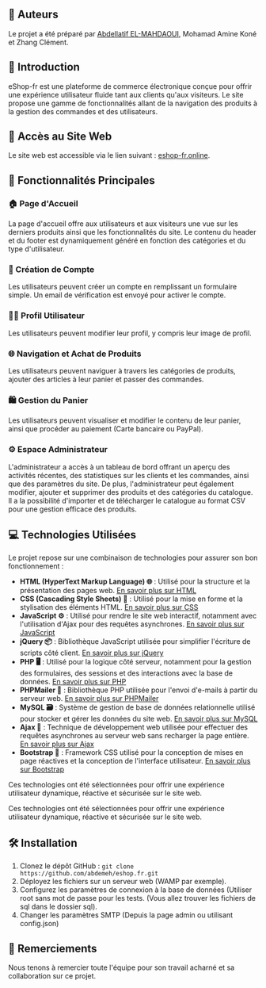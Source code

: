 ## 🚀 Auteurs
Le projet a été préparé par [Abdellatif EL-MAHDAOUI](https://github.com/your_username), Mohamad Amine Koné et Zhang Clément.

## 📝 Introduction
eShop-fr est une plateforme de commerce électronique conçue pour offrir une expérience utilisateur fluide tant aux clients qu'aux visiteurs. Le site propose une gamme de fonctionnalités allant de la navigation des produits à la gestion des commandes et des utilisateurs.

## 🔗 Accès au Site Web
Le site web est accessible via le lien suivant : [eshop-fr.online](https://eshop-fr.online).

## 🎯 Fonctionnalités Principales

### 🏠 Page d'Accueil
La page d'accueil offre aux utilisateurs et aux visiteurs une vue sur les derniers produits ainsi que les fonctionnalités du site. Le contenu du header et du footer est dynamiquement généré en fonction des catégories et du type d'utilisateur.

### 🛒 Création de Compte
Les utilisateurs peuvent créer un compte en remplissant un formulaire simple. Un email de vérification est envoyé pour activer le compte.

### 🧑‍💼 Profil Utilisateur
Les utilisateurs peuvent modifier leur profil, y compris leur image de profil.

### 🌐 Navigation et Achat de Produits
Les utilisateurs peuvent naviguer à travers les catégories de produits, ajouter des articles à leur panier et passer des commandes.

### 🛍️ Gestion du Panier
Les utilisateurs peuvent visualiser et modifier le contenu de leur panier, ainsi que procéder au paiement (Carte bancaire ou PayPal).

### ⚙️ Espace Administrateur
L'administrateur a accès à un tableau de bord offrant un aperçu des activités récentes, des statistiques sur les clients et les commandes, ainsi que des paramètres du site. De plus, l'administrateur peut également modifier, ajouter et supprimer des produits et des catégories du catalogue. Il a la possibilité d'importer et de télécharger le catalogue au format CSV pour une gestion efficace des produits.

## 💻 Technologies Utilisées
Le projet repose sur une combinaison de technologies pour assurer son bon fonctionnement :

- **HTML (HyperText Markup Language) 🌐** : Utilisé pour la structure et la présentation des pages web. [En savoir plus sur HTML](https://developer.mozilla.org/fr/docs/Web/HTML)
- **CSS (Cascading Style Sheets) 🎨** : Utilisé pour la mise en forme et la stylisation des éléments HTML. [En savoir plus sur CSS](https://developer.mozilla.org/fr/docs/Web/CSS)
- **JavaScript ⚙️** : Utilisé pour rendre le site web interactif, notamment avec l'utilisation d'Ajax pour des requêtes asynchrones. [En savoir plus sur JavaScript](https://developer.mozilla.org/fr/docs/Web/JavaScript)
- **jQuery 📦** : Bibliothèque JavaScript utilisée pour simplifier l'écriture de scripts côté client. [En savoir plus sur jQuery](https://jquery.com/)
- **PHP 🖥️** : Utilisé pour la logique côté serveur, notamment pour la gestion des formulaires, des sessions et des interactions avec la base de données. [En savoir plus sur PHP](https://www.php.net/)
- **PHPMailer 📧** : Bibliothèque PHP utilisée pour l'envoi d'e-mails à partir du serveur web. [En savoir plus sur PHPMailer](https://github.com/PHPMailer/PHPMailer)
- **MySQL 🗃️** : Système de gestion de base de données relationnelle utilisé pour stocker et gérer les données du site web. [En savoir plus sur MySQL](https://www.mysql.com/)
- **Ajax 🔄** : Technique de développement web utilisée pour effectuer des requêtes asynchrones au serveur web sans recharger la page entière. [En savoir plus sur Ajax](https://developer.mozilla.org/fr/docs/Web/Guide/AJAX)
- **Bootstrap 📐** : Framework CSS utilisé pour la conception de mises en page réactives et la conception de l'interface utilisateur. [En savoir plus sur Bootstrap](https://getbootstrap.com/)

Ces technologies ont été sélectionnées pour offrir une expérience utilisateur dynamique, réactive et sécurisée sur le site web.


Ces technologies ont été sélectionnées pour offrir une expérience utilisateur dynamique, réactive et sécurisée sur le site web.

## 🛠️ Installation
1. Clonez le dépôt GitHub : `git clone https://github.com/abdemeh/eshop.fr.git`
2. Déployez les fichiers sur un serveur web (WAMP par exemple).
3. Configurez les paramètres de connexion à la base de données (Utiliser root sans mot de passe pour les tests. (Vous allez trouver les fichiers de sql dans le dossier sql).
4. Changer les paramètres SMTP (Depuis la page admin ou utilisant config.json)

## 🎉 Remerciements
Nous tenons à remercier toute l'équipe pour son travail acharné et sa collaboration sur ce projet.
